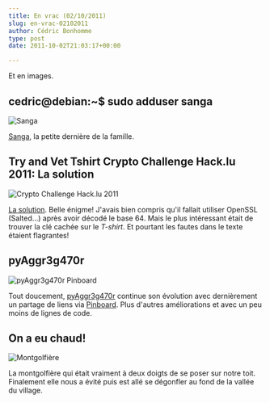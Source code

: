 ```yaml
---
title: En vrac (02/10/2011)
slug: en-vrac-02102011
author: Cédric Bonhomme
type: post
date: 2011-10-02T21:03:17+00:00

---
```

Et en images.

## cedric@debian:~$ sudo adduser sanga

![Sanga](/images/blog/2011/10/6182081003_639e403773_b.jpg)

[Sanga][1], la petite dernière de la famille.


## Try and Vet Tshirt Crypto Challenge Hack.lu 2011: La solution

![Crypto Challenge Hack.lu 2011](/images/blog/2011/10/6203501162_72b70eca92.jpg)

[La solution][2]. Belle énigme!
J'avais bien compris qu'il fallait utiliser OpenSSL (Salted…) après avoir décodé le
base 64. Mais le plus intéressant était de trouver la clé cachée sur le _T-shirt_.
Et pourtant les fautes dans le texte étaient flagrantes!


## pyAggr3g470r

![pyAggr3g470r Pinboard](/images/blog/2011/10/pyaggr3g470r-pinboard.png)

Tout doucement, [pyAggr3g470r][3] continue son évolution avec dernièrement un partage
de liens via [Pinboard][4]. Plus d'autres améliorations et avec un peu moins de lignes
de code.

## On a eu chaud!

![Montgolfière](/images/blog/2011/10/20111002T201134.jpg)

La montgolfière qui était vraiment à deux doigts de se poser sur notre toit.
Finalement elle nous a évité puis est allé se dégonfler au fond de la vallée du village.

 [1]: http://wiki.cedricbonhomme.org/sanga
 [2]: http://www.foo.be/cgi-bin/wiki.pl/2011-10-02_Try_and_Vet_Tshirt_Crypto_Challenge_Hack.lu2011_The_Solution
 [3]: https://git.sr.ht/~cedric/pyAggr3g470r
 [4]: https://pinboard.in/u:cedricbonhomme
